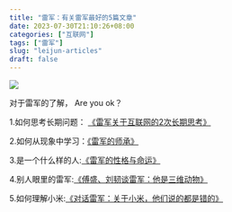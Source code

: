 ```yaml
---
title: "雷军：有关雷军最好的5篇文章"
date: 2023-07-30T21:10:26+08:00
categories: ["互联网"]
tags: ["雷军"]
slug: "leijun-articles"
draft: false
---
```


![](https://user-images.githubusercontent.com/140932955/257053090-eb23db0a-25e9-430b-acb9-aed3b0c8e9de.PNG)

对于雷军的了解， Are you ok？

1.如何思考长期问题：  [《雷军关于互联网的2次长期思考》](https://blog.sina.com.cn/s/blog_4b0e23c90100bk9k.html)

2.如何从现象中学习：[《雷军的师承》](https://mp.weixin.qq.com/s/kqBhX1epW0gRGHvI7c3Gpg)

3.是一个什么样的人:[《雷军的性格与命运》](https://mp.weixin.qq.com/s/ckcJikr97tFIyYNa8S2c3g)

4.别人眼里的雷军:[《傅盛、刘韧谈雷军：他是三维动物》](https://mp.weixin.qq.com/s/C52hkL_fbmvhgw3Z0yfJqg)

5.如何理解小米:[《对话雷军：关于小米，他们说的都是错的》](https://mp.weixin.qq.com/s/eYH8JkBkfALGv4u6oBx-Kw)